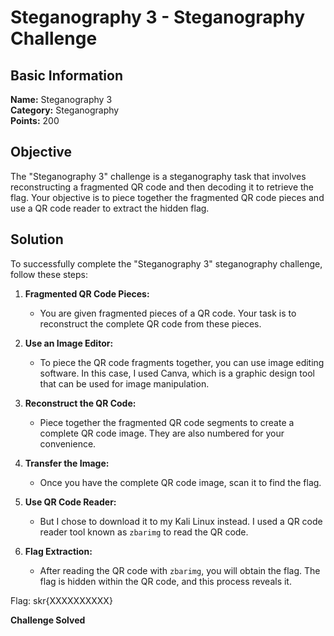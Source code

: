 # Steganography 3 - Steganography Challenge

## Basic Information
**Name:** Steganography 3  
**Category:** Steganography  
**Points:** 200

## Objective

The "Steganography 3" challenge is a steganography task that involves reconstructing a fragmented QR code and then decoding it to retrieve the flag. Your objective is to piece together the fragmented QR code pieces and use a QR code reader to extract the hidden flag.

## Solution

To successfully complete the "Steganography 3" steganography challenge, follow these steps:

1. **Fragmented QR Code Pieces:**
   - You are given fragmented pieces of a QR code. Your task is to reconstruct the complete QR code from these pieces.

2. **Use an Image Editor:**
   - To piece the QR code fragments together, you can use image editing software. In this case, I used Canva, which is a graphic design tool that can be used for image manipulation.

3. **Reconstruct the QR Code:**
   - Piece together the fragmented QR code segments to create a complete QR code image. They are also numbered for your convenience.

4. **Transfer the Image:**
   - Once you have the complete QR code image, scan it to find the flag. 

5. **Use QR Code Reader:**
   - But I chose to download it to my  Kali Linux instead. I used a QR code reader tool known as `zbarimg` to read  the QR code. 

6. **Flag Extraction:**
   - After reading the QR code with `zbarimg`, you will obtain the flag. The flag is hidden within the QR code, and this process reveals it.

Flag: skr{XXXXXXXXXX}

**Challenge Solved**  
